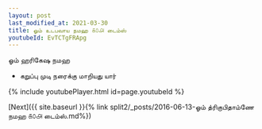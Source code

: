 ```yaml
---
layout: post
last_modified_at: 2021-03-30
title: ஓம் உடபவாய நமஹ ௧௦௮ டைம்ஸ்
youtubeId: EvTCTgFRApg
---
```

 
 
 ஓம் ஹரிகேஷ நமஹ  
 
 -  கறுப்பு முடி நரைக்கு மாறியது யார் 
 
  
 
  
 
 
 
 
 
 


{% include youtubePlayer.html id=page.youtubeId %}
 
[Next]({{ site.baseurl }}{% link  split2/_posts/2016-06-13-ஓம் த்ரிகுபிதாம்ணே நமஹ ௧௦௮ டைம்ஸ்.md%})
 

